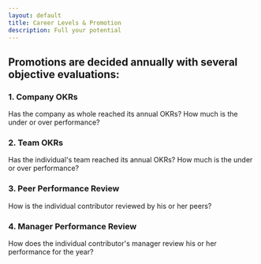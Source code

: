```yaml
---
layout: default
title: Career Levels & Promotion
description: Full your potential
---
```


## Promotions are decided annually with several objective evaluations:

### 1. Company OKRs
Has the company as whole reached its annual OKRs? How much is the under or over performance?

### 2. Team OKRs
Has the individual's team reached its annual OKRs? How much is the under or over performance?

### 3. Peer Performance Review
How is the individual contributor reviewed by his or her peers?

### 4. Manager Performance Review
How does the individual contributor's manager review his or her performance for the year?
